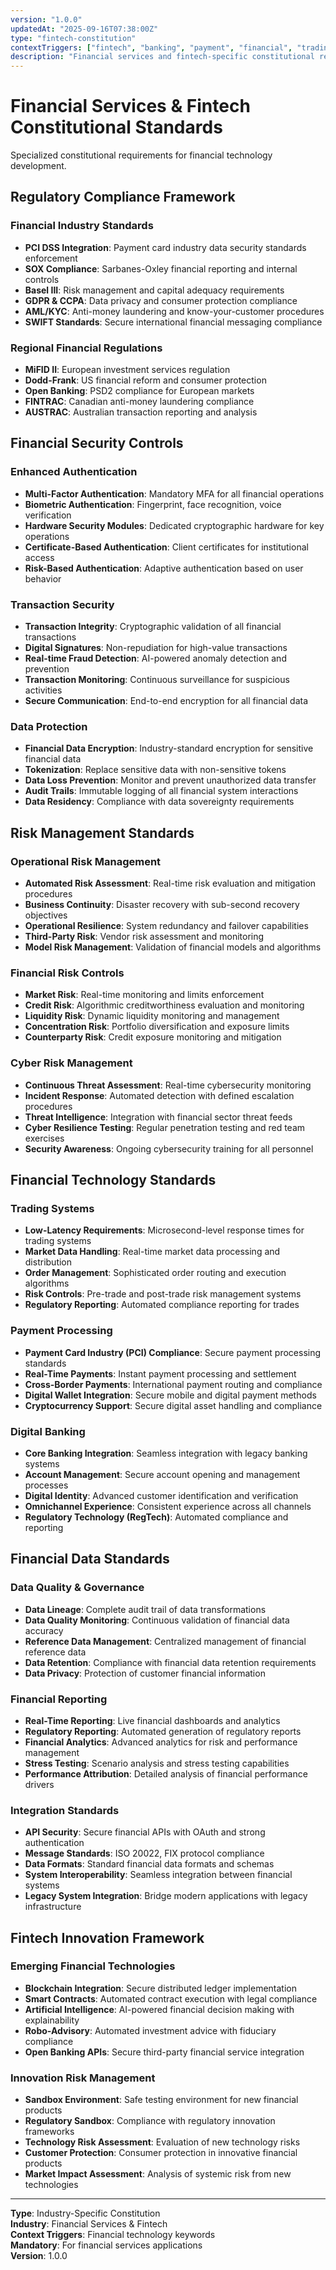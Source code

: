 ```yaml
---
version: "1.0.0"
updatedAt: "2025-09-16T07:38:00Z"
type: "fintech-constitution"
contextTriggers: ["fintech", "banking", "payment", "financial", "trading", "blockchain", "crypto", "compliance", "pci", "sox"]
description: "Financial services and fintech-specific constitutional requirements"
---
```


# Financial Services & Fintech Constitutional Standards
Specialized constitutional requirements for financial technology development.

## Regulatory Compliance Framework

### Financial Industry Standards
- **PCI DSS Integration**: Payment card industry data security standards enforcement
- **SOX Compliance**: Sarbanes-Oxley financial reporting and internal controls
- **Basel III**: Risk management and capital adequacy requirements
- **GDPR & CCPA**: Data privacy and consumer protection compliance
- **AML/KYC**: Anti-money laundering and know-your-customer procedures
- **SWIFT Standards**: Secure international financial messaging compliance

### Regional Financial Regulations
- **MiFID II**: European investment services regulation
- **Dodd-Frank**: US financial reform and consumer protection
- **Open Banking**: PSD2 compliance for European markets
- **FINTRAC**: Canadian anti-money laundering compliance
- **AUSTRAC**: Australian transaction reporting and analysis

## Financial Security Controls

### Enhanced Authentication
- **Multi-Factor Authentication**: Mandatory MFA for all financial operations
- **Biometric Authentication**: Fingerprint, face recognition, voice verification
- **Hardware Security Modules**: Dedicated cryptographic hardware for key operations
- **Certificate-Based Authentication**: Client certificates for institutional access
- **Risk-Based Authentication**: Adaptive authentication based on user behavior

### Transaction Security
- **Transaction Integrity**: Cryptographic validation of all financial transactions
- **Digital Signatures**: Non-repudiation for high-value transactions
- **Real-time Fraud Detection**: AI-powered anomaly detection and prevention
- **Transaction Monitoring**: Continuous surveillance for suspicious activities
- **Secure Communication**: End-to-end encryption for all financial data

### Data Protection
- **Financial Data Encryption**: Industry-standard encryption for sensitive financial data
- **Tokenization**: Replace sensitive data with non-sensitive tokens
- **Data Loss Prevention**: Monitor and prevent unauthorized data transfer
- **Audit Trails**: Immutable logging of all financial system interactions
- **Data Residency**: Compliance with data sovereignty requirements

## Risk Management Standards

### Operational Risk Management
- **Automated Risk Assessment**: Real-time risk evaluation and mitigation procedures
- **Business Continuity**: Disaster recovery with sub-second recovery objectives
- **Operational Resilience**: System redundancy and failover capabilities
- **Third-Party Risk**: Vendor risk assessment and monitoring
- **Model Risk Management**: Validation of financial models and algorithms

### Financial Risk Controls
- **Market Risk**: Real-time monitoring and limits enforcement
- **Credit Risk**: Algorithmic creditworthiness evaluation and monitoring
- **Liquidity Risk**: Dynamic liquidity monitoring and management
- **Concentration Risk**: Portfolio diversification and exposure limits
- **Counterparty Risk**: Credit exposure monitoring and mitigation

### Cyber Risk Management
- **Continuous Threat Assessment**: Real-time cybersecurity monitoring
- **Incident Response**: Automated detection with defined escalation procedures
- **Threat Intelligence**: Integration with financial sector threat feeds
- **Cyber Resilience Testing**: Regular penetration testing and red team exercises
- **Security Awareness**: Ongoing cybersecurity training for all personnel

## Financial Technology Standards

### Trading Systems
- **Low-Latency Requirements**: Microsecond-level response times for trading systems
- **Market Data Handling**: Real-time market data processing and distribution
- **Order Management**: Sophisticated order routing and execution algorithms
- **Risk Controls**: Pre-trade and post-trade risk management systems
- **Regulatory Reporting**: Automated compliance reporting for trades

### Payment Processing
- **Payment Card Industry (PCI) Compliance**: Secure payment processing standards
- **Real-Time Payments**: Instant payment processing and settlement
- **Cross-Border Payments**: International payment routing and compliance
- **Digital Wallet Integration**: Secure mobile and digital payment methods
- **Cryptocurrency Support**: Secure digital asset handling and compliance

### Digital Banking
- **Core Banking Integration**: Seamless integration with legacy banking systems
- **Account Management**: Secure account opening and management processes
- **Digital Identity**: Advanced customer identification and verification
- **Omnichannel Experience**: Consistent experience across all channels
- **Regulatory Technology (RegTech)**: Automated compliance and reporting

## Financial Data Standards

### Data Quality & Governance
- **Data Lineage**: Complete audit trail of data transformations
- **Data Quality Monitoring**: Continuous validation of financial data accuracy
- **Reference Data Management**: Centralized management of financial reference data
- **Data Retention**: Compliance with financial data retention requirements
- **Data Privacy**: Protection of customer financial information

### Financial Reporting
- **Real-Time Reporting**: Live financial dashboards and analytics
- **Regulatory Reporting**: Automated generation of regulatory reports
- **Financial Analytics**: Advanced analytics for risk and performance management
- **Stress Testing**: Scenario analysis and stress testing capabilities
- **Performance Attribution**: Detailed analysis of financial performance drivers

### Integration Standards
- **API Security**: Secure financial APIs with OAuth and strong authentication
- **Message Standards**: ISO 20022, FIX protocol compliance
- **Data Formats**: Standard financial data formats and schemas
- **System Interoperability**: Seamless integration between financial systems
- **Legacy System Integration**: Bridge modern applications with legacy infrastructure

## Fintech Innovation Framework

### Emerging Financial Technologies
- **Blockchain Integration**: Secure distributed ledger implementation
- **Smart Contracts**: Automated contract execution with legal compliance
- **Artificial Intelligence**: AI-powered financial decision making with explainability
- **Robo-Advisory**: Automated investment advice with fiduciary compliance
- **Open Banking APIs**: Secure third-party financial service integration

### Innovation Risk Management
- **Sandbox Environment**: Safe testing environment for new financial products
- **Regulatory Sandbox**: Compliance with regulatory innovation frameworks
- **Technology Risk Assessment**: Evaluation of new technology risks
- **Customer Protection**: Consumer protection in innovative financial products
- **Market Impact Assessment**: Analysis of systemic risk from new technologies

---

**Type**: Industry-Specific Constitution  
**Industry**: Financial Services & Fintech  
**Context Triggers**: Financial technology keywords  
**Mandatory**: For financial services applications  
**Version**: 1.0.0